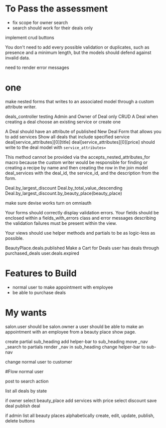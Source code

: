 # To Pass the assessment
* fix scope for owner search
* search should work for their deals only

implement crud buttons

You don't need to add every possible validation or duplicates,
such as presence and a minimum length,
but the models should defend against invalid data.

need to render error messages

# one
make nested forms that writes to an associated model through
a custom attribute writer.

deals_controller testing
Admin and Owner of Deal only
CRUD A Deal
when creating a deal choose an existing service or create one

A Deal should have an attribute of published
New Deal Form that allows you to add services
Show all deals that include specified service
deal[service_attributes][0][title]
deal[service_attributes][0][price]
should write to the deal model with `service_attributes=`

This method cannot be provided via the accepts_nested_attributes_for macro
because the custom writer would be responsible for finding or creating a recipe by name
and then creating the row in the join model deal_services with the deal_id, the service_id, and the description from the form.

Deal.by_largest_discount
Deal.by_total_value_descending
Deal.by_largest_discount.by_beauty_place(beauty_place)

make sure devise works
turn on omniauth

Your forms should correctly display validation errors. Your fields should be enclosed within a fields_with_errors class and error messages describing the validation failures must be present within the view.

Your views should use helper methods and partials to be as logic-less as possible.

BeautyPlace.deals.published
Make a Cart for Deals
user has deals through purchased_deals
user.deals.expired

# Features to Build
* normal user to make appointment with employee
* be able to purchase deals

# My wants
salon.user should be salon.owner
a user should be able to make an appointment with an employee
from a beauty place show page.

create partial sub_heading
add helper-bar to sub_heading
move _nav _search to partials
render _nav in sub_heading
change helper-bar to sub-nav

change normal user to customer

#Flow
normal user

post to search action
<!-- POST '/deals/results' -->
list all deals by state

if owner
select beauty_place
add services with price
select discount
save deal
publish deal

if admin
list all beauty places alphabetically
create, edit, update, publish, delete buttons
